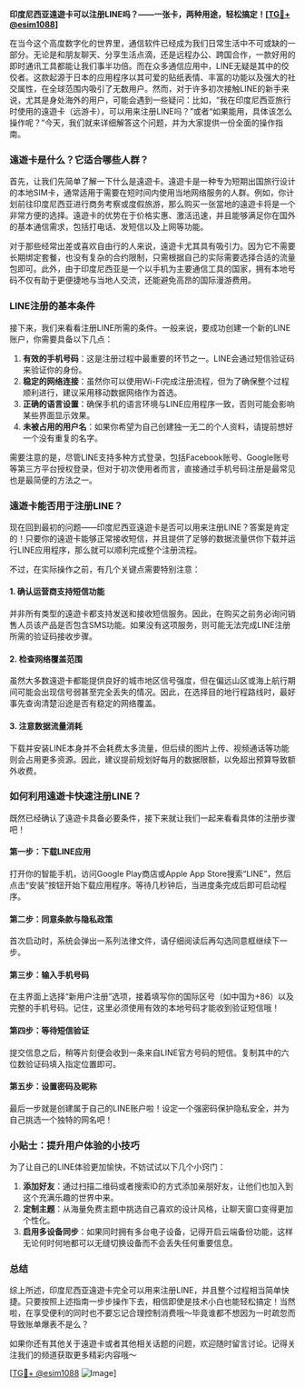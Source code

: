 **印度尼西亚遠遊卡可以注册LINE吗？——一张卡，两种用途，轻松搞定！[[TG💪+ @esim1088](https://t.me/s/esim1088)]**

在当今这个高度数字化的世界里，通信软件已经成为我们日常生活中不可或缺的一部分。无论是和朋友聊天、分享生活点滴，还是远程办公、跨国合作，一款好用的即时通讯工具都能让我们事半功倍。而在众多通信应用中，LINE无疑是其中的佼佼者。这款起源于日本的应用程序以其可爱的贴纸表情、丰富的功能以及强大的社交属性，在全球范围内吸引了无数用户。然而，对于许多初次接触LINE的新手来说，尤其是身处海外的用户，可能会遇到一些疑问：比如，“我在印度尼西亚旅行时使用的遠遊卡（远游卡），可以用来注册LINE吗？”或者“如果能用，具体该怎么操作呢？”今天，我们就来详细解答这个问题，并为大家提供一份全面的操作指南。

### 遠遊卡是什么？它适合哪些人群？

首先，让我们先简单了解一下什么是遠遊卡。遠遊卡是一种专为短期出国旅行设计的本地SIM卡，通常适用于需要在短时间内使用当地网络服务的人群。例如，你计划前往印度尼西亚进行商务考察或度假旅游，那么购买一张當地的遠遊卡将是一个非常方便的选择。遠遊卡的优势在于价格实惠、激活迅速，并且能够满足你在国外的基本通信需求，包括打电话、发短信以及上网等功能。

对于那些经常出差或喜欢自由行的人来说，遠遊卡尤其具有吸引力。因为它不需要长期绑定套餐，也没有复杂的合约限制，只需根据自己的实际需要选择合适的流量包即可。此外，由于印度尼西亚是一个以手机为主要通信工具的国家，拥有本地号码不仅有助于更便捷地与当地人交流，还能避免高昂的国际漫游费用。

### LINE注册的基本条件

接下来，我们来看看注册LINE所需的条件。一般来说，要成功创建一个新的LINE账户，你需要具备以下几点：

1. **有效的手机号码**：这是注册过程中最重要的环节之一。LINE会通过短信验证码来验证你的身份。
2. **稳定的网络连接**：虽然你可以使用Wi-Fi完成注册流程，但为了确保整个过程顺利进行，建议采用移动数据网络作为首选。
3. **正确的语言设置**：确保手机的语言环境与LINE应用程序一致，否则可能会影响某些界面显示效果。
4. **未被占用的用户名**：如果你希望为自己创建独一无二的个人资料，请提前想好一个没有重复的名字。

需要注意的是，尽管LINE支持多种方式登录，包括Facebook账号、Google账号等第三方平台授权登录，但对于初次使用者而言，直接通过手机号码注册是最常见也是最简便的方法之一。

### 遠遊卡能否用于注册LINE？

现在回到最初的问题——印度尼西亚遠遊卡是否可以用来注册LINE？答案是肯定的！只要你的遠遊卡能够正常接收短信，并且提供了足够的数据流量供你下载并运行LINE应用程序，那么就可以顺利完成整个注册流程。

不过，在实际操作之前，有几个关键点需要特别注意：

#### 1. 确认运营商支持短信功能
并非所有类型的遠遊卡都支持发送和接收短信服务。因此，在购买之前务必询问销售人员该产品是否包含SMS功能。如果没有这项服务，则可能无法完成LINE注册所需的验证码接收步骤。

#### 2. 检查网络覆盖范围
虽然大多数遠遊卡都能提供良好的城市地区信号强度，但在偏远山区或海上航行期间可能会出现信号弱甚至完全丢失的情况。因此，在选择目的地行程路线时，最好事先查询清楚沿途是否有稳定的网络覆盖。

#### 3. 注意数据流量消耗
下载并安装LINE本身并不会耗费太多流量，但后续的图片上传、视频通话等功能则会占用更多资源。因此，建议提前规划好每月的数据限额，以免超出预算导致额外收费。

### 如何利用遠遊卡快速注册LINE？

既然已经确认了遠遊卡具备必要条件，接下来就让我们一起来看看具体的注册步骤吧！

#### 第一步：下载LINE应用
打开你的智能手机，访问Google Play商店或Apple App Store搜索“LINE”，然后点击“安装”按钮开始下载应用程序。等待几秒钟后，当进度条完成后即可启动程序。

#### 第二步：同意条款与隐私政策
首次启动时，系统会弹出一系列法律文件，请仔细阅读后再勾选同意框继续下一步。

#### 第三步：输入手机号码
在主界面上选择“新用户注册”选项，接着填写你的国际区号（如中国为+86）以及完整的手机号码。记住，这里必须使用有效的本地号码才能收到验证短信哦！

#### 第四步：等待短信验证
提交信息之后，稍等片刻便会收到一条来自LINE官方号码的短信。复制其中的六位数验证码填入指定位置即可。

#### 第五步：设置密码及昵称
最后一步就是创建属于自己的LINE账户啦！设定一个强密码保护隐私安全，并为自己挑选一个独特的网名吧！

### 小贴士：提升用户体验的小技巧

为了让自己的LINE体验更加愉快，不妨试试以下几个小窍门：

1. **添加好友**：通过扫描二维码或者搜索ID的方式添加亲朋好友，让他们也加入到这个充满乐趣的世界中来。
2. **定制主题**：从海量免费主题中挑选自己喜欢的设计风格，让聊天窗口变得更加个性化。
3. **启用多设备同步**：如果同时拥有多台电子设备，记得开启云端备份功能，这样无论何时何地都可以无缝切换设备而不会丢失任何重要信息。

### 总结

综上所述，印度尼西亚遠遊卡完全可以用来注册LINE，并且整个过程相当简单快捷。只要按照上述指南一步步操作下去，相信即使是技术小白也能轻松搞定！当然啦，在享受便利的同时也不要忘记合理控制消费哦～毕竟谁都不想因为一时疏忽而导致账单爆表不是么？

如果你还有其他关于遠遊卡或者其他相关话题的问题，欢迎随时留言讨论。记得关注我们的频道获取更多精彩内容哦～

[[TG💪+ @esim1088](https://t.me/s/esim1088) ![Image](https://i.postimg.cc/4NQfJmqS/Snipaste-2025-05-13-00-14-12.png)]